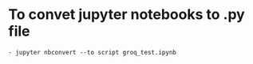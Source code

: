 # To convet jupyter notebooks to .py file

    - jupyter nbconvert --to script groq_test.ipynb  
    

  
    